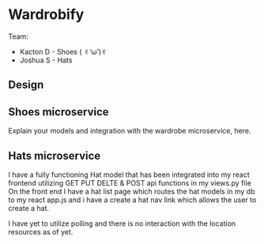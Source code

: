 # Wardrobify

Team:

* Kacton D - Shoes ( ✌︎‘ω’)✌︎
* Joshua S - Hats

## Design

## Shoes microservice

Explain your models and integration with the wardrobe
microservice, here.

## Hats microservice

<!-- Explain your models and integration with the wardrobe
microservice, here.-->

I have a fully functioning Hat model that has been integrated into my react frontend utilizing GET PUT DELTE & POST api functions in my views.py file 
On the front end I have a hat list page which routes the hat models in my db to my react app.js and i have a create a hat nav link which allows the user to create a hat.

I have yet to utilize polling and there is no interaction with the location resources as of yet.